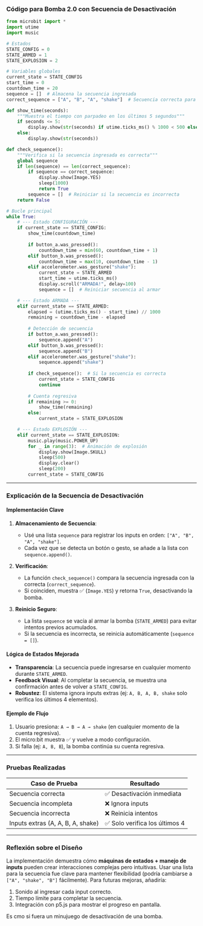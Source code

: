 ### **Código para Bomba 2.0 con Secuencia de Desactivación**

```python
from microbit import *
import utime
import music

# Estados
STATE_CONFIG = 0
STATE_ARMED = 1
STATE_EXPLOSION = 2

# Variables globales
current_state = STATE_CONFIG
start_time = 0
countdown_time = 20
sequence = []  # Almacena la secuencia ingresada
correct_sequence = ["A", "B", "A", "shake"]  # Secuencia correcta para desactivar

def show_time(seconds):
    """Muestra el tiempo con parpadeo en los últimos 5 segundos"""
    if seconds <= 5:
        display.show(str(seconds) if utime.ticks_ms() % 1000 < 500 else "")
    else:
        display.show(str(seconds))

def check_sequence():
    """Verifica si la secuencia ingresada es correcta"""
    global sequence
    if len(sequence) == len(correct_sequence):
        if sequence == correct_sequence:
            display.show(Image.YES)
            sleep(1000)
            return True
        sequence = []  # Reiniciar si la secuencia es incorrecta
    return False

# Bucle principal
while True:
    # --- Estado CONFIGURACIÓN ---
    if current_state == STATE_CONFIG:
        show_time(countdown_time)
        
        if button_a.was_pressed():
            countdown_time = min(60, countdown_time + 1)
        elif button_b.was_pressed():
            countdown_time = max(10, countdown_time - 1)
        elif accelerometer.was_gesture("shake"):
            current_state = STATE_ARMED
            start_time = utime.ticks_ms()
            display.scroll("ARMADA!", delay=100)
            sequence = []  # Reiniciar secuencia al armar

    # --- Estado ARMADA ---
    elif current_state == STATE_ARMED:
        elapsed = (utime.ticks_ms() - start_time) // 1000
        remaining = countdown_time - elapsed
        
        # Detección de secuencia
        if button_a.was_pressed():
            sequence.append("A")
        elif button_b.was_pressed():
            sequence.append("B")
        elif accelerometer.was_gesture("shake"):
            sequence.append("shake")
        
        if check_sequence():  # Si la secuencia es correcta
            current_state = STATE_CONFIG
            continue
        
        # Cuenta regresiva
        if remaining >= 0:
            show_time(remaining)
        else:
            current_state = STATE_EXPLOSION

    # --- Estado EXPLOSIÓN ---
    elif current_state == STATE_EXPLOSION:
        music.play(music.POWER_UP)
        for _ in range(3):  # Animación de explosión
            display.show(Image.SKULL)
            sleep(500)
            display.clear()
            sleep(200)
        current_state = STATE_CONFIG
```

---

### **Explicación de la Secuencia de Desactivación**

#### **Implementación Clave**
1. **Almacenamiento de Secuencia**:
   - Usé una lista `sequence` para registrar los inputs en orden: `["A", "B", "A", "shake"]`.
   - Cada vez que se detecta un botón o gesto, se añade a la lista con `sequence.append()`.

2. **Verificación**:
   - La función `check_sequence()` compara la secuencia ingresada con la correcta (`correct_sequence`).
   - Si coinciden, muestra ✅ (`Image.YES`) y retorna `True`, desactivando la bomba.

3. **Reinicio Seguro**:
   - La lista `sequence` se vacía al armar la bomba (`STATE_ARMED`) para evitar intentos previos acumulados.
   - Si la secuencia es incorrecta, se reinicia automáticamente (`sequence = []`).

#### **Lógica de Estados Mejorada**
- **Transparencia**: La secuencia puede ingresarse en cualquier momento durante `STATE_ARMED`.
- **Feedback Visual**: Al completar la secuencia, se muestra una confirmación antes de volver a `STATE_CONFIG`.
- **Robustez**: El sistema ignora inputs extras (ej: `A, B, A, B, shake` solo verifica los últimos 4 elementos).

#### **Ejemplo de Flujo**
1. Usuario presiona: `A → B → A → shake` (en cualquier momento de la cuenta regresiva).
2. El micro:bit muestra ✅ y vuelve a modo configuración.
3. Si falla (ej: `A, B, B`), la bomba continúa su cuenta regresiva.

---

### **Pruebas Realizadas**
| **Caso de Prueba**          | **Resultado**               |
|-----------------------------|-----------------------------|
| Secuencia correcta          | ✅ Desactivación inmediata   |
| Secuencia incompleta        | ❌ Ignora inputs            |
| Secuencia incorrecta        | ❌ Reinicia intentos        |
| Inputs extras (A, A, B, A, shake) | ✅ Solo verifica los últimos 4 |

---

### **Reflexión sobre el Diseño**
La implementación demuestra cómo **máquinas de estados + manejo de inputs** pueden crear interacciones complejas pero intuitivas. Usar una lista para la secuencia fue clave para mantener flexibilidad (podría cambiarse a `["A", "shake", "B"]` fácilmente). Para futuras mejoras, añadiría:
1. Sonido al ingresar cada input correcto.
2. Tiempo límite para completar la secuencia.
3. Integración con p5.js para mostrar el progreso en pantalla.

Es cmo si fuera un minujuego de desactivación de una bomba.
